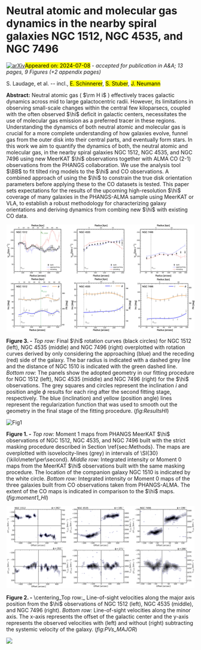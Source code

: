 <div class="macros" style="visibility:hidden;">
$\newcommand{\ensuremath}{}$
$\newcommand{\xspace}{}$
$\newcommand{\object}[1]{\texttt{#1}}$
$\newcommand{\farcs}{{.}''}$
$\newcommand{\farcm}{{.}'}$
$\newcommand{\arcsec}{''}$
$\newcommand{\arcmin}{'}$
$\newcommand{\ion}[2]{#1#2}$
$\newcommand{\textsc}[1]{\textrm{#1}}$
$\newcommand{\hl}[1]{\textrm{#1}}$
$\newcommand{\footnote}[1]{}$
$\newcommand{  \hi       }{\ifmmode{\rm H} \textsc{i} \else H \textsc{i} \fi}$
$\newcommand$
$\newcommand$
$\newcommand$
$\newcommand{\sample}{NGC~1512, NGC~4535, and NGC~7496}$
$\newcommand{\orcid}[1]{\href{https://orcid.org/#1}{\includegraphics[width=10pt]{figs/orcid.pdf}}}$
$\newcommand{\Bonn}{Argelander-Institut für Astronomie, Universität Bonn, Auf dem Hügel 71, 53121 Bonn, Germany}$
$\newcommand{\NRAO}{National Radio Astronomy Observatory, 520 Edgemont Road, Charlottesville, VA 22903, USA}$
$\newcommand{\OSU}{Department of Astronomy, The Ohio State University, 140 West 18th Ave, Columbus, OH 43210, USA}$
$\newcommand{ÇAP}{Center for Cosmology and Astroparticle Physics, 191 West Woodruff Avenue, Columbus, OH 43210, USA}$
$\newcommand{\Princeton}{Department of Astrophysical Sciences, Princeton University, 4 Ivy Lane, Princeton, NJ 08544, USA}$
$\newcommand{\MPIA}{\affiliation{Max-Planck-Institut für Astronomie, Königstuhl 17, D-69117, Heidelberg, Germany}}$
$\newcommand{\HeidelbergARI}{\affiliation{Astronomisches Rechen-Institut, Zentrum für Astronomie der Universität Heidelberg, Mönchhofstra\ss e 12-14, D-69120 Heidelberg, Germany}}$
$\newcommand{\HeidelbergITA}{Universität Heidelberg, Zentrum für Astronomie, Institut für Theoretische Astrophysik, Albert-Ueberle-Stra{\ss}e 2,69120 Heidelberg, Germany}$
$\newcommand{\HeidelbergZWR}{Universität Heidelberg, Interdisziplinäres Zentrum für Wissenschaftliches Rechnen, Im Neuenheimer Feld 205, 69120 Heidelberg, Germany}$
$\newcommand{\ESO}{\affiliation{European Southern Observatory, Karl-Schwarzschild Stra{\ss}e 2, D-85748 Garching bei München, Germany}}$
$\newcommand{\Alberta}{\affiliation{Department of Physics, University of Alberta, Edmonton, AB T6G 2E1, Canada}}$
$\newcommand{\OAN}{Observatorio Astron{ó}mico Nacional (IGN), C/ Alfonso XII, 3, E-28014 Madrid, Spain}$
$\newcommand{\astron}{Netherlands Institute for Radio Astronomy (ASTRON),  Oude Hoogeveensedijk 4, 7991 PD Dwingeloo, Netherlands}$
$\newcommand{\kapeyn}{Kapteyn Astronomical Institute, University of Groningen, PO Box 800, 9700 AV Groningen, The Netherlands}$
$\newcommand{\UCT}{Department of Astronomy, University of Cape Town, Private Bag X3, 7701 Rondebosch, South Africa}$
$\newcommand{\MPE}{\affiliation{Max-Planck-Institut für extraterrestrische Physik, Giessenbachstra{\ss}e 1, D-85748 Garching, Germany}}$
$\newcommand{\Conneticut}{Department of Physics, University of Connecticut, Storrs, CT, 06269, USA}$
$\newcommand{\ASIAA}{Institute of Astronomy and Astrophysics, Academia Sinica, Astronomy-Mathematics Building, No. 1, Sec. 4, Roosevelt Road, Taipei 10617, Taiwan}$
$\newcommand{\NRAOsoc}{National Radio Astronomy Observatory, 1003 Lopezville Road, Socorro, NM 87801, USA}$
$\newcommand{\Wyoming}{Department of Physics & Astronomy, University of Wyoming, Laramie, WY 82071}$
$\newcommand{\Tamkang}{Department of Physics, Tamkang University, No.151, Yingzhuan Road, Tamsui District, New Taipei City 251301, Taiwan}$
$\newcommand{\SanDiego}{Center for Astrophysics and Space Sciences, University of California, San Diego, 9500 Gilman Drive MC0424, La Jolla, CA 92093, USA}$
$\newcommand{\Oxford}{Sub-department of Astrophysics, Department of Physics, University of Oxford, Keble Road, Oxford OX1 3RH, UK}$
$\newcommand{\sectionautorefname}{Section}$</div>



<div id="title">

# Neutral atomic and molecular gas dynamics in the nearby spiral galaxies NGC 1512, NGC 4535, and NGC 7496

</div>
<div id="comments">

[![arXiv](https://img.shields.io/badge/arXiv-2407.04531-b31b1b.svg)](https://arxiv.org/abs/2407.04531)<mark>Appeared on: 2024-07-08</mark> -  _accepted for publication in A&A; 13 pages, 9 Figures (+2 appendix pages)_

</div>
<div id="authors">

S. Laudage, et al. -- incl., <mark>E. Schinnerer</mark>, <mark>S. Stuber</mark>, <mark>J. Neumann</mark>

</div>
<div id="abstract">

**Abstract:** Neutral atomic gas ( $\rm H i$ ) effectively traces galactic dynamics across mid to large galactocentric radii. However, its limitations in observing small-scale changes within the central few kiloparsecs, coupled with the often observed $\hi$ deficit in galactic centers, necessitates the use of molecular gas emission as a preferred tracer in these regions. Understanding the dynamics of both neutral atomic and molecular gas is crucial for a more complete understanding of how galaxies evolve, funnel gas from the outer disk into their central parts, and eventually form stars. In this work we aim to quantify the dynamics of both, the neutral atomic and molecular gas, in the nearby spiral galaxies NGC 1512, NGC 4535, and NGC 7496 using new MeerKAT $\hi$ observations together with ALMA CO (2-1) observations from the PHANGS collaboration. We use the analysis tool $\BB$ to fit tilted ring models to the $\hi$ and CO observations. A combined approach of using the $\hi$ to constrain the true disk orientation parameters before applying these to the CO datasets is tested. This paper sets expectations for the results of the upcoming high-resolution $\hi$ coverage of many galaxies in the PHANGS-ALMA sample using MeerKAT or VLA, to establish a robust methodology for characterizing galaxy orientations and deriving dynamics from combing new $\hi$ with existing CO data.

</div>

<div id="div_fig1">

<img src="tmp_2407.04531/./figs/Figure3.png" alt="Fig3" width="100%"/>

**Figure 3. -** _Top row:_ Final $\hi$ rotation curves (black circles) for NGC 1512 (left), NGC 4535 (middle) and NGC 7496 (right) overplotted with rotation curves derived by only considering the approaching (blue) and the receding (red) side of the galaxy. The bar radius is indicated with a dashed grey line and the distance of NGC 1510 is indicated with the green dashed line. _Bottom row:_ The panels show the adopted geometry in our fitting procedure for NGC 1512 (left), NGC 4535 (middle) and NGC 7496 (right) for the $\hi$ observations. The grey squares and circles represent the inclination $i$ and position angle $\phi$ results for each ring after the second fitting stage, respectively. The blue (inclination) and yellow (position angle) lines represent the regularization function that was used to smooth out the geometry in the final stage of the fitting procedure. (*fig:ResultsHI*)

</div>
<div id="div_fig2">

<img src="tmp_2407.04531/./figs/Figure1.png" alt="Fig1" width="100%"/>

**Figure 1. -** _Top row:_ Moment 1 maps from PHANGS MeerKAT $\hi$ observations of NGC 1512, NGC 4535, and NGC 7496 built with the strict masking procedure described in Section \ref{sec:Methods}.  The maps are overplotted with isovelocity-lines (grey) in intervals of \SI{30}{\kilo\meter\per\second}. _Middle row:_ Integrated intensity or Moment 0 maps from the MeerKAT $\hi$ observations built with the same masking procedure. The location of the companion galaxy NGC 1510 is indicated by the white circle. _Bottom row:_ Integrated intensity or Moment 0 maps of the three galaxies built from CO observations taken from PHANGS-ALMA. The extent of the CO maps is indicated in comparison to the $\hi$ maps. (*fig:moment1_HI*)

</div>
<div id="div_fig3">

<img src="tmp_2407.04531/./figs/PVs.png" alt="Fig2" width="100%"/>

**Figure 2. -** \centering_Top row:_ Line-of-sight velocities along the major axis position from the $\hi$ observations of NGC 1512 (left), NGC 4535 (middle), and NGC 7496 (right). _Bottom row:_ Line-of-sight velocities along the minor axis. The x-axis represents the offset of the galactic center and the y-axis represents the observed velocities with (left) and without (right) subtracting the systemic velocity of the galaxy. (*fig:PVs_MAJOR*)

</div><div id="qrcode"><img src=https://api.qrserver.com/v1/create-qr-code/?size=100x100&data="https://arxiv.org/abs/2407.04531"></div>